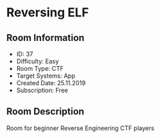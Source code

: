﻿# Reversing ELF

## Room Information
- ID: 37
- Difficulty: Easy
- Room Type: CTF
- Target Systems: App
- Created Date: 25.11.2019
- Subscription: Free

## Room Description
Room for beginner Reverse Engineering CTF players
